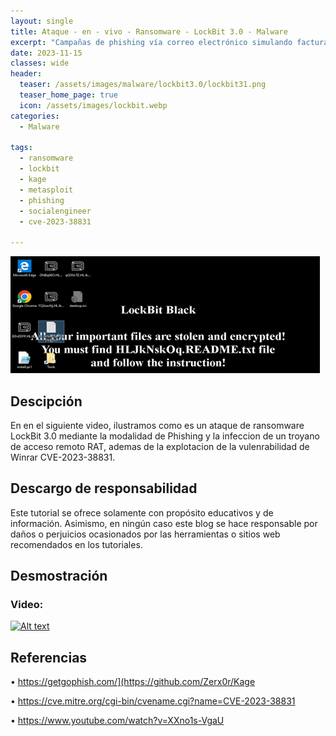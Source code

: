 ```yaml
---
layout: single
title: Ataque - en - vivo - Ransomware - LockBit 3.0 - Malware
excerpt: "Campañas de phishing vía correo electrónico simulando factura de operador móvil con adjunto maliciosos, explotando vulnerabilidad de Winrar CVE-2023-38831 inyectando RAT para posterior infección de Ransomware LockBit 3.0"
date: 2023-11-15
classes: wide
header:
  teaser: /assets/images/malware/lockbit3.0/lockbit31.png
  teaser_home_page: true
  icon: /assets/images/lockbit.webp
categories:
  - Malware
 
tags:  
  - ransomware
  - lockbit
  - kage
  - metasploit
  - phishing
  - socialengineer
  - cve-2023-38831
  
---
```


![](/assets/images/malware/lockbit3.0/lockbit31.png)

## Descipción

En en el siguiente video, ilustramos como es un ataque de ransomware LockBit 3.0 mediante la modalidad de Phishing y la infeccion de un troyano de acceso remoto RAT, ademas de la explotacion de la vulenrabilidad de Winrar CVE-2023-38831.

## Descargo de responsabilidad

Este tutorial se ofrece solamente con propósito educativos y de información. Asimismo, en ningún caso este blog se hace responsable por daños o perjuicios ocasionados por las herramientas o sitios web recomendados en los tutoriales.

## Desmostración

### Video:

[![Alt text](https://img.youtube.com/vi/XXno1s-VgaU/0.jpg)](https://www.youtube.com/watch?v=XXno1s-VgaU)


## Referencias

• https://getgophish.com/](https://github.com/Zerx0r/Kage

• https://cve.mitre.org/cgi-bin/cvename.cgi?name=CVE-2023-38831

• https://www.youtube.com/watch?v=XXno1s-VgaU
